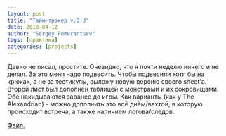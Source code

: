 ```yaml
---
layout: post
title: "Тайм-трэкер v.0.3"
date: 2018-04-12
author: "Sergey Pomerantsev"
tags: [практика]
categories: [projects]
---
```


Давно не писал, простите. Очевидно, что я почти неделю ничего и не делал. За это меня надо подвесить. Чтобы подвесили хотя бы на крюках, а не за тестикулы, выложу новую версию своего sheet'a. Второй лист был дополнен таблицей с монстрами и их сокровищами. Обе накидываются заранее до игры.
Как варианты (как у The Alexandrian) - можно дополнить это всё днём/вахтой, в которую происходит встреча, а также наличием логова/следов.

[Файл.](https://www.dropbox.com/s/khppm5dum3xpwh0/b_x%20time%20and%20resource%20ver.%200.3.docx?dl=0)
